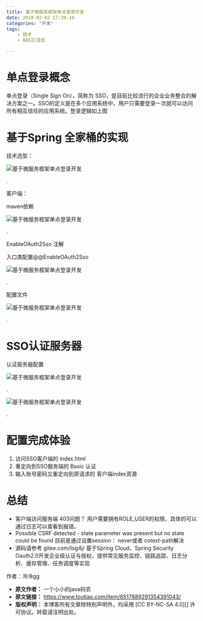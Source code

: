 ```yaml
---
title: 基于微服务框架单点登录开发
date: 2018-02-02 17:39:19
categories: "开发"
tags:
	- 技术
	- BASIC语言

---
```


# 单点登录概念 #

单点登录（Single Sign On），简称为 SSO，是目前比较流行的企业业务整合的解决方案之一。SSO的定义是在多个应用系统中，用户只需要登录一次就可以访问所有相互信任的应用系统。登录逻辑如上图

# 基于Spring 全家桶的实现 #

技术选型：

![基于微服务框架单点登录开发][YEYQ-E32Y-R6NB.jpg]

.

客户端：

maven依赖

![基于微服务框架单点登录开发][URUJ-UBFB-J73A.jpg]

.

EnableOAuth2Sso 注解

入口类配置@@EnableOAuth2Sso

![基于微服务框架单点登录开发][ZNAF-6FYI-M322.jpg]

.

配置文件

![基于微服务框架单点登录开发][FRQF-FQVZ-7FYV.jpg]

.

# SSO认证服务器 #

认证服务器配置

![基于微服务框架单点登录开发][FV7B-RRMZ-BYUM.jpg]

.

![基于微服务框架单点登录开发][QN7V-VRA6-BQEV.jpg]

.

# 配置完成体验 #

1.  访问SSO客户端的 index.html
2.  重定向到SSO服务端的 Basic 认证
3.  输入账号密码又重定向到原请求的 客户端index资源

# 总结 #

 *  客户端访问服务端 403问题？ 用户需要拥有ROLE\_USER的权限，具体的可以通过日志可以查看到报错。
 *  Possible CSRF detected - state parameter was present but no state could be found 目前是通过设置session： never或者 cotext-path解决
 *  源码请参考 gitee.com/log4j/ 基于Spring Cloud、Spring Security Oauth2.0开发企业级认证与授权，提供常见服务监控、链路追踪、日志分析、缓存管理、任务调度等实现

作者：冷冷gg


[YEYQ-E32Y-R6NB.jpg]: /pro/os/crawler/YEYQ-E32Y-R6NB.jpg
[URUJ-UBFB-J73A.jpg]: /pro/os/crawler/URUJ-UBFB-J73A.jpg
[ZNAF-6FYI-M322.jpg]: /pro/os/crawler/ZNAF-6FYI-M322.jpg
[FRQF-FQVZ-7FYV.jpg]: /pro/os/crawler/FRQF-FQVZ-7FYV.jpg
[FV7B-RRMZ-BYUM.jpg]: /pro/os/crawler/FV7B-RRMZ-BYUM.jpg
[QN7V-VRA6-BQEV.jpg]: /pro/os/crawler/QN7V-VRA6-BQEV.jpg
 *  **原文作者：** 一个小小的java码农
 *  **原文链接：** https://www.toutiao.com/item/6517889291354391043/
 *  **版权声明：** 本博客所有文章除特别声明外，均采用 [CC BY-NC-SA 4.0][] 许可协议。转载请注明出处。